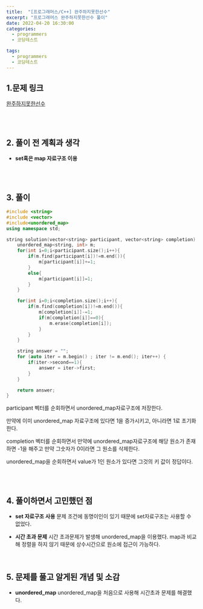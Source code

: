 ```yaml
---
title:  "[프로그래머스/C++] 완주하지못한선수"
excerpt: "프로그래머스 완주하지못한선수 풀이"
date: 2022-04-20 16:30:00
categories:
  - programmers
  - 코딩테스트

tags:
  - programmers
  - 코딩테스트
---
```


## 1.문제 링크

[완주하지못한선수](https://programmers.co.kr/learn/courses/30/lessons/42576)

<br>
<br>

## 2. 풀이 전 계획과 생각

- **set혹은 map 자료구조 이용**


<br>
<br>

## 3. 풀이

```cpp
#include <string>
#include <vector>
#include<unordered_map>
using namespace std;

string solution(vector<string> participant, vector<string> completion) {
    unordered_map<string, int> m;
    for(int i=0;i<participant.size();i++){
        if(m.find(participant[i])!=m.end()){
            m[participant[i]]+=1;
        }
        else{
            m[participant[i]]=1;
        }
    }

    for(int i=0;i<completion.size();i++){
        if(m.find(completion[i])!=m.end()){
            m[completion[i]]-=1;
            if(m[completion[i]]==0){
                m.erase(completion[i]);
            }
        }
    }

    string answer = "";
    for (auto iter = m.begin() ; iter != m.end(); iter++) { 
        if(iter->second==1){
            answer = iter->first;
        } 
    } 

    return answer;
}
```

participant 벡터를 순회하면서 unordered_map자료구조에 저장한다.

만약에 이미 unordered_map 자료구조에 있다면 1을 증가시키고, 아니라면 1로 초기화한다.

completion 벡터를 순회하면서 만약에 unordered_map자료구조에 해당 원소가 존재하면 -1을 해주고 만약 그숫자가 0이라면 그 원소를 삭제한다.

unordered_map을 순회하면서 value가 1인 원소가 있다면 그것의 키 값이 정답이다.

<br>
<br>

## 4. 풀이하면서 고민했던 점

- **set 자료구조 사용**
문제 조건에 동명이인이 있기 때문에 set자료구조는 사용할 수 없었다.

- **시간 초과 문제**
시간 초과문제가 발생해 unordered_map을 이용했다. map과 비교해 정렬을 하지 않기 때문에 상수시간으로 원소에 접근이 가능하다.

<br>

## 5. 문제를 풀고 알게된 개념 및 소감

- **unordered_map**
unordered_map을 처음으로 사용해 시간초과 문제를 해결했다. 
